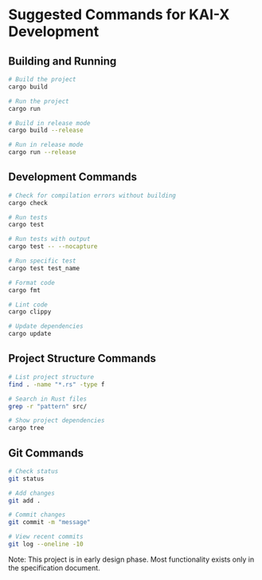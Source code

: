 # Suggested Commands for KAI-X Development

## Building and Running
```bash
# Build the project
cargo build

# Run the project
cargo run

# Build in release mode
cargo build --release

# Run in release mode
cargo run --release
```

## Development Commands
```bash
# Check for compilation errors without building
cargo check

# Run tests
cargo test

# Run tests with output
cargo test -- --nocapture

# Run specific test
cargo test test_name

# Format code
cargo fmt

# Lint code
cargo clippy

# Update dependencies
cargo update
```

## Project Structure Commands
```bash
# List project structure
find . -name "*.rs" -type f

# Search in Rust files
grep -r "pattern" src/

# Show project dependencies
cargo tree
```

## Git Commands
```bash
# Check status
git status

# Add changes
git add .

# Commit changes
git commit -m "message"

# View recent commits
git log --oneline -10
```

Note: This project is in early design phase. Most functionality exists only in the specification document.